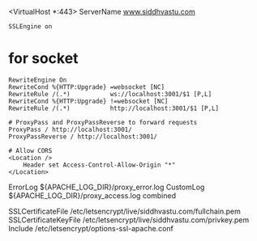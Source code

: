 <VirtualHost *:443>
    ServerName www.siddhvastu.com

    SSLEngine on
# for socket
    RewriteEngine On
    RewriteCond %{HTTP:Upgrade} =websocket [NC]
    RewriteRule /(.*)           ws://localhost:3001/$1 [P,L]
    RewriteCond %{HTTP:Upgrade} !=websocket [NC]
    RewriteRule /(.*)           http://localhost:3001/$1 [P,L]

    # ProxyPass and ProxyPassReverse to forward requests
    ProxyPass / http://localhost:3001/
    ProxyPassReverse / http://localhost:3001/

    # Allow CORS
    <Location />
        Header set Access-Control-Allow-Origin "*"
    </Location>

ErrorLog ${APACHE_LOG_DIR}/proxy_error.log
CustomLog ${APACHE_LOG_DIR}/proxy_access.log combined

SSLCertificateFile /etc/letsencrypt/live/siddhvastu.com/fullchain.pem
SSLCertificateKeyFile /etc/letsencrypt/live/siddhvastu.com/privkey.pem
    Include /etc/letsencrypt/options-ssl-apache.conf
</VirtualHost>
